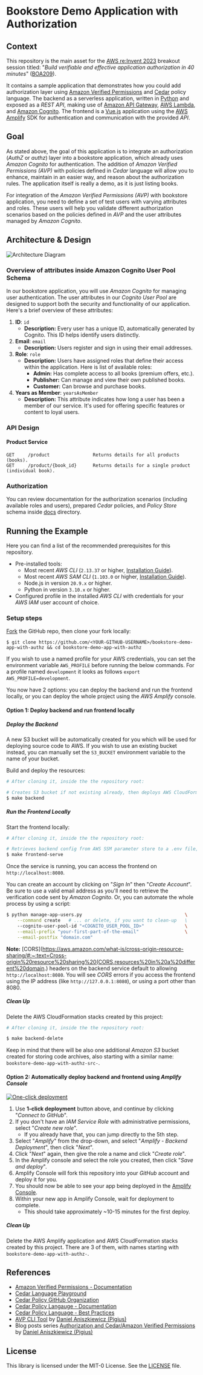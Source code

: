 # Bookstore Demo Application with Authorization

## Context

This repository is the main asset for the [AWS re:Invent 2023](https://reinvent.awsevents.com) breakout session titled: "*Build verifiable and effective application authorization in 40 minutes*" ([BOA209](https://hub.reinvent.awsevents.com/attendee-portal/catalog/?search=boa209)).

It contains a sample application that demonstrates how you could add authorization layer using [Amazon Verified Permissions](https://aws.amazon.com/verified-permissions) and [Cedar](https://www.cedarpolicy.com/en) policy language. The backend as a serverless application, written in [Python](https://www.python.org) and exposed as a *REST API*, making use of [Amazon API Gateway](https://aws.amazon.com/api-gateway), [AWS Lambda](https://aws.amazon.com/lambda), and [Amazon Cognito](https://aws.amazon.com/cognito). The frontend is a [Vue.js](https://docs.amplify.aws/vue) application using the [AWS Amplify](https://docs.amplify.aws) SDK for authentication and communication with the provided *API*.

## Goal

As stated above, the goal of this application is to integrate an authorization (_AuthZ_ or _authz_) layer into a bookstore application, which already uses *Amazon Cognito* for authentication. The addition of *Amazon Verified Permissions (AVP)* with policies defined in *Cedar* language will allow you to enhance, maintain in an easier way, and reason about the authorization rules. The application itself is really a demo, as it is just listing books.

For integration of the *Amazon Verified Permissions (AVP)* with bookstore application, you need to define a set of test users with varying attributes and roles. These users will help you validate different authorization scenarios based on the policies defined in *AVP* and the user attributes managed by *Amazon Cognito*.

## Architecture & Design

![Architecture Diagram](./images/architecture-diagram.png)

### Overview of attributes inside Amazon Cognito User Pool Schema

In our bookstore application, you will use *Amazon Cognito* for managing user authentication. The user attributes in our *Cognito User Pool* are designed to support both the security and functionality of our application. Here's a brief overview of these attributes:

1. **ID**: `id`
   - **Description:** Every user has a unique ID, automatically generated by Cognito. This ID helps identify users distinctly.
2. **Email**: `email`
   - **Description:** Users register and sign in using their email addresses.
3. **Role**: `role`
   - **Description:** Users have assigned roles that define their access within the application. Here is list of available roles:
     - **Admin:** Has complete access to all books (premium offers, etc.).
     - **Publisher:** Can manage and view their own published books.
     - **Customer:** Can browse and purchase books.
4. **Years as Member**: `yearsAsMember`
   - **Description:** This attribute indicates how long a user has been a member of our service. It's used for offering specific features or content to loyal users.

### API Design

#### Product Service

```text
GET     /product                Returns details for all products (books).
GET     /product/{book_id}      Returns details for a single product (individual book).
```

### Authorization

You can review documentation for the authorization scenarios (including available roles and users), prepared *Cedar* policies, and *Policy Store* schema inside [docs](./docs/README.md) directory.

## Running the Example

Here you can find a list of the recommended prerequisites for this repository.

- Pre-installed tools:
  - Most recent *AWS CLI* (`2.13.37` or higher, [Installation Guide](https://docs.aws.amazon.com/cli/latest/userguide/getting-started-quickstart.html)).
  - Most recent *AWS SAM CLI* (`1.103.0` or higher, [Installation Guide](https://docs.aws.amazon.com/serverless-application-model/latest/developerguide/install-sam-cli.html)).
  - Node.js in version `20.9.x` or higher.
  - Python in version `3.10.x` or higher.
- Configured profile in the installed *AWS CLI* with credentials for your *AWS IAM* user account of choice.

### Setup steps

[Fork](https://github.com/build-on-aws/bookstore-demo-app-with-authz/fork) the GitHub repo, then clone your fork locally:

```shell
$ git clone https://github.com/<YOUR-GITHUB-USERNAME>/bookstore-demo-app-with-authz && cd bookstore-demo-app-with-authz
```

If you wish to use a named profile for your AWS credentials, you can set the environment variable `AWS_PROFILE` before running the below commands. For a profile named `development` it looks as follows `export AWS_PROFILE=development`.

You now have 2 options: you can deploy the backend and run the frontend locally, or you can deploy the whole project using the *AWS Amplify* console.

#### Option 1: Deploy backend and run frontend locally

##### Deploy the Backend

A new S3 bucket will be automatically created for you which will be used for deploying source code to AWS. If you wish to  use an existing bucket instead, you can manually set the `S3_BUCKET` environment variable to the name of your bucket.

Build and deploy the resources:

```bash
# After cloning it, inside the the repository root:

# Creates S3 bucket if not existing already, then deploys AWS CloudFormation stacks for authentication and product service.
$ make backend
```

##### Run the Frontend Locally

Start the frontend locally:

```bash
# After cloning it, inside the the repository root:

# Retrieves backend config from AWS SSM parameter store to a .env file, then starts service.
$ make frontend-serve
```

Once the service is running, you can access the frontend on `http://localhost:8080`.

You can create an account by clicking on "*Sign In*" then "*Create Account*". Be sure to use a valid email address as you'll need to retrieve the verification code sent by *Amazon Cognito*. Or, you can automate the whole process by using a script:

```bash
$ python manage-app-users.py                                      \
    --command create   # ... or delete, if you want to clean-up   \
    --cognito-user-pool-id "<COGNITO_USER_POOL_ID>"               \
    --email-prefix "your-first-part-of-the-email"                 \
    --email-postfix "domain.com"
```

**Note:** [CORS](https://aws.amazon.com/what-is/cross-origin-resource-sharing/#:~:text=Cross-origin%20resource%20sharing%20(CORS,resources%20in%20a%20different%20domain.) headers on the backend service default to allowing `http://localhost:8080`. You will see *CORS* errors if you access the frontend using the IP address (like `http://127.0.0.1:8080`), or using a port other than 8080.

##### Clean Up

Delete the AWS CloudFormation stacks created by this project:

```bash
# After cloning it, inside the the repository root:

$ make backend-delete
```

Keep in mind that there will be also one additional *Amazon S3* bucket created for storing code archives, also starting with a similar name: `bookstore-demo-app-with-authz-src-`.

#### Option 2: Automatically deploy backend and frontend using *Amplify Console*

[![One-click deployment](https://oneclick.amplifyapp.com/button.svg)](https://console.aws.amazon.com/amplify/home#/deploy?repo=https://github.com/build-on-aws/bookstore-demo-app-with-authz)

1. Use **1-click deployment** button above, and continue by clicking "*Connect to GitHub*".
2. If you don't have an *IAM Service Role* with administrative permissions, select "*Create new role*".
   - If you already have that, you can jump directly to the 5th step.
3. Select "*Amplify*" from the drop-down, and select "*Amplify - Backend Deployment*", then click "*Next*".
4. Click "*Next*" again, then give the role a name and click "*Create role*".
5. In the Amplify console and select the role you created, then click "*Save and deploy*".
6. Amplify Console will fork this repository into your *GitHub* account and deploy it for you.
7. You should now be able to see your app being deployed in the [Amplify Console](https://console.aws.amazon.com/amplify/home).
8. Within your new app in Amplify Console, wait for deployment to complete.
   - This should take approximately ~10-15 minutes for the first deploy.

##### Clean Up

Delete the AWS Amplify application and AWS CloudFormation stacks created by this project. There are 3 of them, with names starting with `bookstore-demo-app-with-authz-`.

## References

- [Amazon Verified Permissions - Documentation](https://docs.aws.amazon.com/verifiedpermissions/latest/userguide/what-is-avp.html)
- [Cedar Language Playground](https://www.cedarpolicy.com/en/playground)
- [Cedar Policy GitHub Organization](https://github.com/cedar-policy)
- [Cedar Policy Langauge - Documentation](https://docs.cedarpolicy.com)
- [Cedar Policy Language - Best Practices](https://docs.cedarpolicy.com/bestpractices/bp-naming-conventions.html)
- [AVP CLI Tool](https://github.com/Pigius/avp-cli) by [Daniel Aniszkiewicz (Pigius)](https://github.com/Pigius)
- Blog posts series [Authorization and Cedar/Amazon Verified Permissions](https://dev.to/aws-builders/authorization-and-cedar-a-new-way-to-manage-permissions-part-i-1nid) by [Daniel Aniszkiewicz (Pigius)](https://dev.to/pigius)

## License

This library is licensed under the MIT-0 License. See the [LICENSE](LICENSE) file.
